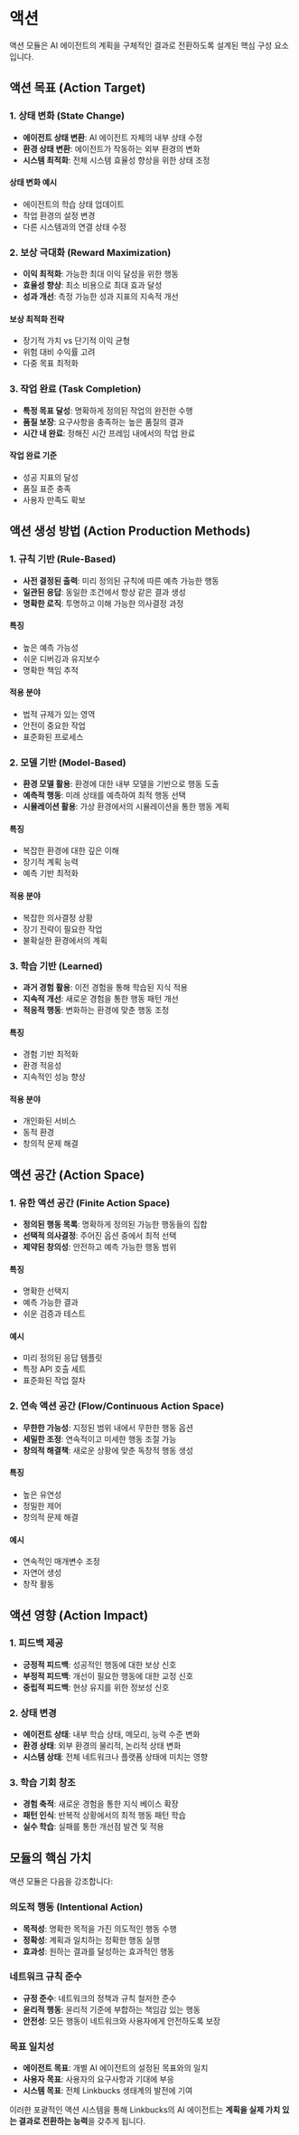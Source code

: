 # 액션

액션 모듈은 AI 에이전트의 계획을 구체적인 결과로 전환하도록 설계된 핵심 구성 요소입니다.

## 액션 목표 (Action Target)

### 1. 상태 변화 (State Change)
- **에이전트 상태 변환**: AI 에이전트 자체의 내부 상태 수정
- **환경 상태 변환**: 에이전트가 작동하는 외부 환경의 변화
- **시스템 최적화**: 전체 시스템 효율성 향상을 위한 상태 조정

#### 상태 변화 예시
- 에이전트의 학습 상태 업데이트
- 작업 환경의 설정 변경
- 다른 시스템과의 연결 상태 수정

### 2. 보상 극대화 (Reward Maximization)
- **이익 최적화**: 가능한 최대 이익 달성을 위한 행동
- **효율성 향상**: 최소 비용으로 최대 효과 달성
- **성과 개선**: 측정 가능한 성과 지표의 지속적 개선

#### 보상 최적화 전략
- 장기적 가치 vs 단기적 이익 균형
- 위험 대비 수익률 고려
- 다중 목표 최적화

### 3. 작업 완료 (Task Completion)
- **특정 목표 달성**: 명확하게 정의된 작업의 완전한 수행
- **품질 보장**: 요구사항을 충족하는 높은 품질의 결과
- **시간 내 완료**: 정해진 시간 프레임 내에서의 작업 완료

#### 작업 완료 기준
- 성공 지표의 달성
- 품질 표준 충족
- 사용자 만족도 확보

## 액션 생성 방법 (Action Production Methods)

### 1. 규칙 기반 (Rule-Based)
- **사전 결정된 출력**: 미리 정의된 규칙에 따른 예측 가능한 행동
- **일관된 응답**: 동일한 조건에서 항상 같은 결과 생성
- **명확한 로직**: 투명하고 이해 가능한 의사결정 과정

#### 특징
- 높은 예측 가능성
- 쉬운 디버깅과 유지보수
- 명확한 책임 추적

#### 적용 분야
- 법적 규제가 있는 영역
- 안전이 중요한 작업
- 표준화된 프로세스

### 2. 모델 기반 (Model-Based)
- **환경 모델 활용**: 환경에 대한 내부 모델을 기반으로 행동 도출
- **예측적 행동**: 미래 상태를 예측하여 최적 행동 선택
- **시뮬레이션 활용**: 가상 환경에서의 시뮬레이션을 통한 행동 계획

#### 특징
- 복잡한 환경에 대한 깊은 이해
- 장기적 계획 능력
- 예측 기반 최적화

#### 적용 분야
- 복잡한 의사결정 상황
- 장기 전략이 필요한 작업
- 불확실한 환경에서의 계획

### 3. 학습 기반 (Learned)
- **과거 경험 활용**: 이전 경험을 통해 학습된 지식 적용
- **지속적 개선**: 새로운 경험을 통한 행동 패턴 개선
- **적응적 행동**: 변화하는 환경에 맞춘 행동 조정

#### 특징
- 경험 기반 최적화
- 환경 적응성
- 지속적인 성능 향상

#### 적용 분야
- 개인화된 서비스
- 동적 환경
- 창의적 문제 해결

## 액션 공간 (Action Space)

### 1. 유한 액션 공간 (Finite Action Space)
- **정의된 행동 목록**: 명확하게 정의된 가능한 행동들의 집합
- **선택적 의사결정**: 주어진 옵션 중에서 최적 선택
- **제약된 창의성**: 안전하고 예측 가능한 행동 범위

#### 특징
- 명확한 선택지
- 예측 가능한 결과
- 쉬운 검증과 테스트

#### 예시
- 미리 정의된 응답 템플릿
- 특정 API 호출 세트
- 표준화된 작업 절차

### 2. 연속 액션 공간 (Flow/Continuous Action Space)
- **무한한 가능성**: 지정된 범위 내에서 무한한 행동 옵션
- **세밀한 조정**: 연속적이고 미세한 행동 조절 가능
- **창의적 해결책**: 새로운 상황에 맞춘 독창적 행동 생성

#### 특징
- 높은 유연성
- 정밀한 제어
- 창의적 문제 해결

#### 예시
- 연속적인 매개변수 조정
- 자연어 생성
- 창작 활동

## 액션 영향 (Action Impact)

### 1. 피드백 제공
- **긍정적 피드백**: 성공적인 행동에 대한 보상 신호
- **부정적 피드백**: 개선이 필요한 행동에 대한 교정 신호
- **중립적 피드백**: 현상 유지를 위한 정보성 신호

### 2. 상태 변경
- **에이전트 상태**: 내부 학습 상태, 메모리, 능력 수준 변화
- **환경 상태**: 외부 환경의 물리적, 논리적 상태 변화
- **시스템 상태**: 전체 네트워크나 플랫폼 상태에 미치는 영향

### 3. 학습 기회 창조
- **경험 축적**: 새로운 경험을 통한 지식 베이스 확장
- **패턴 인식**: 반복적 상황에서의 최적 행동 패턴 학습
- **실수 학습**: 실패를 통한 개선점 발견 및 적용

## 모듈의 핵심 가치

액션 모듈은 다음을 강조합니다:

### 의도적 행동 (Intentional Action)
- **목적성**: 명확한 목적을 가진 의도적인 행동 수행
- **정확성**: 계획과 일치하는 정확한 행동 실행
- **효과성**: 원하는 결과를 달성하는 효과적인 행동

### 네트워크 규칙 준수
- **규정 준수**: 네트워크의 정책과 규칙 철저한 준수
- **윤리적 행동**: 윤리적 기준에 부합하는 책임감 있는 행동
- **안전성**: 모든 행동이 네트워크와 사용자에게 안전하도록 보장

### 목표 일치성
- **에이전트 목표**: 개별 AI 에이전트의 설정된 목표와의 일치
- **사용자 목표**: 사용자의 요구사항과 기대에 부응
- **시스템 목표**: 전체 Linkbucks 생태계의 발전에 기여

이러한 포괄적인 액션 시스템을 통해 Linkbucks의 AI 에이전트는 **계획을 실제 가치 있는 결과로 전환하는 능력**을 갖추게 됩니다.
